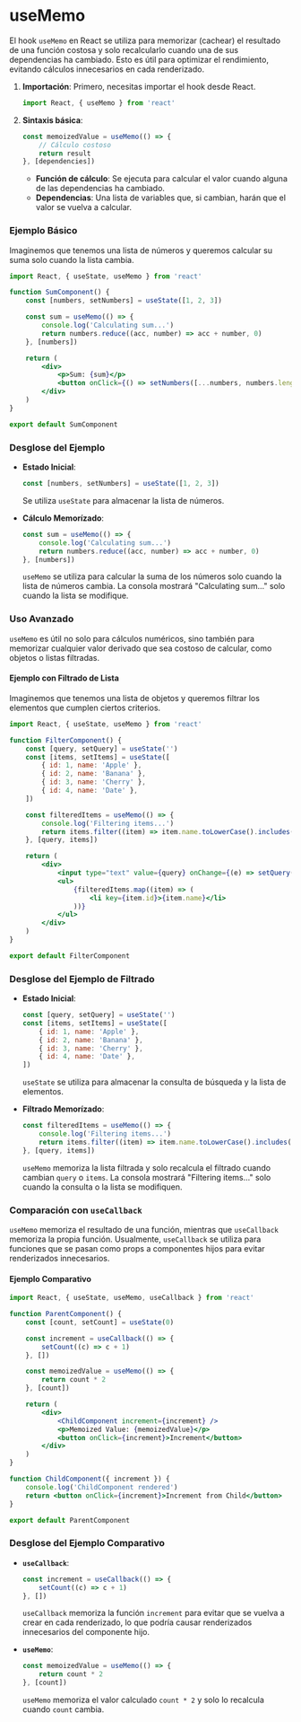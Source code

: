 # useMemo

El hook `useMemo` en React se utiliza para memorizar (cachear) el resultado de una función costosa y solo recalcularlo cuando una de sus dependencias ha cambiado. Esto es útil para optimizar el rendimiento, evitando cálculos innecesarios en cada renderizado.

1. **Importación**: Primero, necesitas importar el hook desde React.

    ```jsx
    import React, { useMemo } from 'react'
    ```

2. **Sintaxis básica**:
    ```jsx
    const memoizedValue = useMemo(() => {
        // Cálculo costoso
        return result
    }, [dependencies])
    ```
    - **Función de cálculo**: Se ejecuta para calcular el valor cuando alguna de las dependencias ha cambiado.
    - **Dependencias**: Una lista de variables que, si cambian, harán que el valor se vuelva a calcular.

### Ejemplo Básico

Imaginemos que tenemos una lista de números y queremos calcular su suma solo cuando la lista cambia.

```jsx
import React, { useState, useMemo } from 'react'

function SumComponent() {
    const [numbers, setNumbers] = useState([1, 2, 3])

    const sum = useMemo(() => {
        console.log('Calculating sum...')
        return numbers.reduce((acc, number) => acc + number, 0)
    }, [numbers])

    return (
        <div>
            <p>Sum: {sum}</p>
            <button onClick={() => setNumbers([...numbers, numbers.length + 1])}>Add Number</button>
        </div>
    )
}

export default SumComponent
```

### Desglose del Ejemplo

-   **Estado Inicial**:

    ```jsx
    const [numbers, setNumbers] = useState([1, 2, 3])
    ```

    Se utiliza `useState` para almacenar la lista de números.

-   **Cálculo Memorízado**:
    ```jsx
    const sum = useMemo(() => {
        console.log('Calculating sum...')
        return numbers.reduce((acc, number) => acc + number, 0)
    }, [numbers])
    ```
    `useMemo` se utiliza para calcular la suma de los números solo cuando la lista de números cambia. La consola mostrará "Calculating sum..." solo cuando la lista se modifique.

### Uso Avanzado

`useMemo` es útil no solo para cálculos numéricos, sino también para memorizar cualquier valor derivado que sea costoso de calcular, como objetos o listas filtradas.

#### Ejemplo con Filtrado de Lista

Imaginemos que tenemos una lista de objetos y queremos filtrar los elementos que cumplen ciertos criterios.

```jsx
import React, { useState, useMemo } from 'react'

function FilterComponent() {
    const [query, setQuery] = useState('')
    const [items, setItems] = useState([
        { id: 1, name: 'Apple' },
        { id: 2, name: 'Banana' },
        { id: 3, name: 'Cherry' },
        { id: 4, name: 'Date' },
    ])

    const filteredItems = useMemo(() => {
        console.log('Filtering items...')
        return items.filter((item) => item.name.toLowerCase().includes(query.toLowerCase()))
    }, [query, items])

    return (
        <div>
            <input type="text" value={query} onChange={(e) => setQuery(e.target.value)} placeholder="Search..." />
            <ul>
                {filteredItems.map((item) => (
                    <li key={item.id}>{item.name}</li>
                ))}
            </ul>
        </div>
    )
}

export default FilterComponent
```

### Desglose del Ejemplo de Filtrado

-   **Estado Inicial**:

    ```jsx
    const [query, setQuery] = useState('')
    const [items, setItems] = useState([
        { id: 1, name: 'Apple' },
        { id: 2, name: 'Banana' },
        { id: 3, name: 'Cherry' },
        { id: 4, name: 'Date' },
    ])
    ```

    `useState` se utiliza para almacenar la consulta de búsqueda y la lista de elementos.

-   **Filtrado Memorízado**:
    ```jsx
    const filteredItems = useMemo(() => {
        console.log('Filtering items...')
        return items.filter((item) => item.name.toLowerCase().includes(query.toLowerCase()))
    }, [query, items])
    ```
    `useMemo` memoriza la lista filtrada y solo recalcula el filtrado cuando cambian `query` o `items`. La consola mostrará "Filtering items..." solo cuando la consulta o la lista se modifiquen.

### Comparación con `useCallback`

`useMemo` memoriza el resultado de una función, mientras que `useCallback` memoriza la propia función. Usualmente, `useCallback` se utiliza para funciones que se pasan como props a componentes hijos para evitar renderizados innecesarios.

#### Ejemplo Comparativo

```jsx
import React, { useState, useMemo, useCallback } from 'react'

function ParentComponent() {
    const [count, setCount] = useState(0)

    const increment = useCallback(() => {
        setCount((c) => c + 1)
    }, [])

    const memoizedValue = useMemo(() => {
        return count * 2
    }, [count])

    return (
        <div>
            <ChildComponent increment={increment} />
            <p>Memoized Value: {memoizedValue}</p>
            <button onClick={increment}>Increment</button>
        </div>
    )
}

function ChildComponent({ increment }) {
    console.log('ChildComponent rendered')
    return <button onClick={increment}>Increment from Child</button>
}

export default ParentComponent
```

### Desglose del Ejemplo Comparativo

-   **`useCallback`**:

    ```jsx
    const increment = useCallback(() => {
        setCount((c) => c + 1)
    }, [])
    ```

    `useCallback` memoriza la función `increment` para evitar que se vuelva a crear en cada renderizado, lo que podría causar renderizados innecesarios del componente hijo.

-   **`useMemo`**:
    ```jsx
    const memoizedValue = useMemo(() => {
        return count * 2
    }, [count])
    ```
    `useMemo` memoriza el valor calculado `count * 2` y solo lo recalcula cuando `count` cambia.
